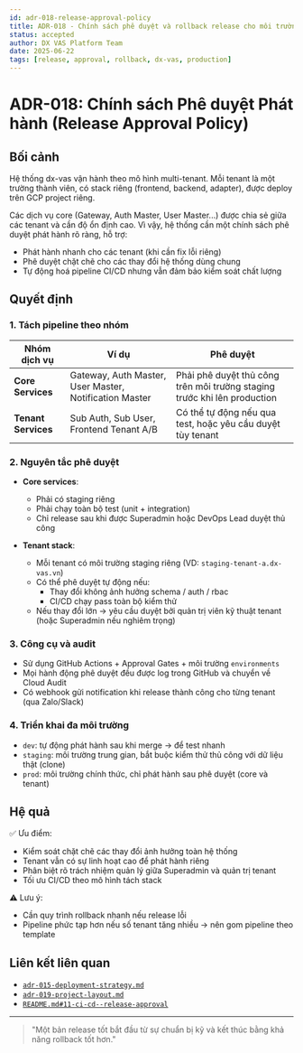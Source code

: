 ```yaml
---
id: adr-018-release-approval-policy
title: ADR-018 - Chính sách phê duyệt và rollback release cho môi trường production của dx-vas
status: accepted
author: DX VAS Platform Team
date: 2025-06-22
tags: [release, approval, rollback, dx-vas, production]
---
```


# ADR-018: Chính sách Phê duyệt Phát hành (Release Approval Policy)

## Bối cảnh

Hệ thống dx-vas vận hành theo mô hình multi-tenant. Mỗi tenant là một trường thành viên, có stack riêng (frontend, backend, adapter), được deploy trên GCP project riêng.

Các dịch vụ core (Gateway, Auth Master, User Master...) được chia sẻ giữa các tenant và cần độ ổn định cao. Vì vậy, hệ thống cần một chính sách phê duyệt phát hành rõ ràng, hỗ trợ:

- Phát hành nhanh cho các tenant (khi cần fix lỗi riêng)
- Phê duyệt chặt chẽ cho các thay đổi hệ thống dùng chung
- Tự động hoá pipeline CI/CD nhưng vẫn đảm bảo kiểm soát chất lượng

## Quyết định

### 1. Tách pipeline theo nhóm

| Nhóm dịch vụ | Ví dụ | Phê duyệt |
|--------------|-------|-----------|
| **Core Services** | Gateway, Auth Master, User Master, Notification Master | Phải phê duyệt thủ công trên môi trường staging trước khi lên production |
| **Tenant Services** | Sub Auth, Sub User, Frontend Tenant A/B | Có thể tự động nếu qua test, hoặc yêu cầu duyệt tùy tenant |

### 2. Nguyên tắc phê duyệt

- **Core services**:
  - Phải có staging riêng
  - Phải chạy toàn bộ test (unit + integration)
  - Chỉ release sau khi được Superadmin hoặc DevOps Lead duyệt thủ công

- **Tenant stack**:
  - Mỗi tenant có môi trường staging riêng (VD: `staging-tenant-a.dx-vas.vn`)
  - Có thể phê duyệt tự động nếu:
    - Thay đổi không ảnh hưởng schema / auth / rbac
    - CI/CD chạy pass toàn bộ kiểm thử
  - Nếu thay đổi lớn → yêu cầu duyệt bởi quản trị viên kỹ thuật tenant (hoặc Superadmin nếu nghiêm trọng)

### 3. Công cụ và audit

- Sử dụng GitHub Actions + Approval Gates + môi trường `environments`
- Mọi hành động phê duyệt đều được log trong GitHub và chuyển về Cloud Audit
- Có webhook gửi notification khi release thành công cho từng tenant (qua Zalo/Slack)

### 4. Triển khai đa môi trường

- `dev`: tự động phát hành sau khi merge → để test nhanh
- `staging`: môi trường trung gian, bắt buộc kiểm thử thủ công với dữ liệu thật (clone)
- `prod`: môi trường chính thức, chỉ phát hành sau phê duyệt (core và tenant)

## Hệ quả

✅ Ưu điểm:

- Kiểm soát chặt chẽ các thay đổi ảnh hưởng toàn hệ thống
- Tenant vẫn có sự linh hoạt cao để phát hành riêng
- Phân biệt rõ trách nhiệm quản lý giữa Superadmin và quản trị tenant
- Tối ưu CI/CD theo mô hình tách stack

⚠️ Lưu ý:

- Cần quy trình rollback nhanh nếu release lỗi
- Pipeline phức tạp hơn nếu số tenant tăng nhiều → nên gom pipeline theo template

## Liên kết liên quan

- [`adr-015-deployment-strategy.md`](./adr-015-deployment-strategy.md)
- [`adr-019-project-layout.md`](./adr-019-project-layout.md)
- [`README.md#11-ci-cd--release-approval`](../README.md#11-ci-cd--release-approval)

---
> "Một bản release tốt bắt đầu từ sự chuẩn bị kỹ và kết thúc bằng khả năng rollback tốt hơn."
